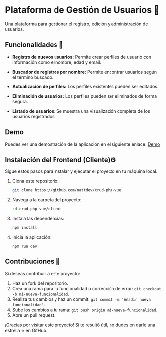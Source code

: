 # Plataforma de Gestión de Usuarios 👥

Una plataforma para gestionar el registro, edición y administración de usuarios.

## Funcionalidades 🚀

- **Registro de nuevos usuarios:** Permite crear perfiles de usuario con información como el nombre, edad y email.  

- **Buscador de registros por nombre:** Permite encontrar usuarios según el término buscado.

- **Actualización de perfiles:** Los perfiles existentes pueden ser editados.  

- **Eliminación de usuarios:** Los perfiles pueden ser eliminados de forma segura.  

- **Listado de usuarios:** Se muestra una visualización completa de los usuarios registrados.

## Demo

Puedes ver una demostración de la aplicación en el siguiente enlace: [Demo](https://crud-php-vue.vercel.app/)

## Instalación del Frontend (Cliente)⚙️

Sigue estos pasos para instalar y ejecutar el proyecto en tu máquina local.

1. Clona este repositorio:

   ```bash
   git clone https://github.com/nattdev/crud-php-vue
   ```

2. Navega a la carpeta del proyecto:

   ```bash
   cd crud-php-vue/client
   ```

3. Instala las dependencias:

   ```bash
   npm install
   ```

4. Inicia la aplicación:

   ```bash
   npm run dev
   ```
   
## Contribuciones 🤝

Si deseas contribuir a este proyecto:

1. Haz un fork del repositorio.
2. Crea una rama para tu funcionalidad o corrección de error: `git checkout -b mi-nueva-funcionalidad`.
3. Realiza tus cambios y haz un commit: `git commit -m 'Añadir nueva funcionalidad'`.
4. Sube los cambios a tu rama: `git push origin mi-nueva-funcionalidad`.
5. Abre un pull request.


¡Gracias por visitar este proyecto! Si te resultó útil, no dudes en darle una estrella ⭐ en GitHub.

